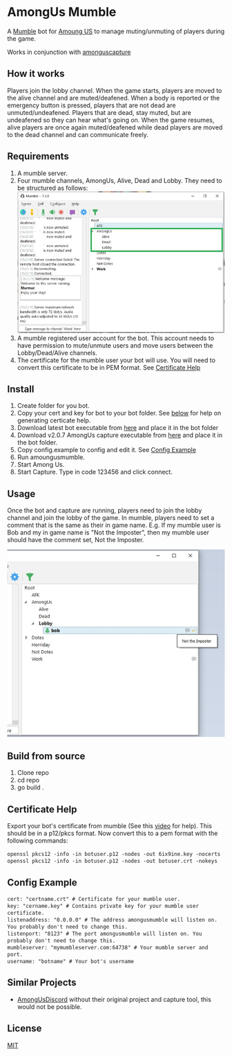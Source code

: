 # AmongUs Mumble

A [Mumble](https://www.mumble.info/) bot for [Amoung US](http://www.innersloth.com/gameAmongUs.php) to manage muting/unmuting of players during the game.

Works in conjunction with [amonguscapture](https://github.com/denverquane/amonguscapture)

## How it works
Players join the lobby channel. When the game starts, players are moved to the alive channel and are muted/deafened. When a body is reported or the emergency button is pressed, players that are not dead are unmuted/undeafened. Players that are dead, stay muted, but are undeafened so they can hear what's going on. When the game resumes, alive players are once again muted/deafened while dead players are moved to the dead channel and can communicate freely.


## Requirements

1. A mumble server.
2. Four mumble channels, AmongUs, Alive, Dead and Lobby. They need to be structured as follows:
![](images/MumbleChannels.jpg?raw=true)
3. A mumble registered user account for the bot. This account needs to have permission to mute/unmute users and move users between the Lobby/Dead/Alive channels.
4. The certificate for the mumble user your bot will use. You will need to convert this certificate to be in PEM format. See [Certificate Help](#certificate-help)


## Install

1. Create folder for you bot.
2. Copy your cert and key for bot to your bot folder. See [below](#certificate-help) for help on generating certicate help.
3. Download latest bot executable from [here](https://github.com/OperationalDev/amongusmumble/releases) and place it in the bot folder
4. Download v2.0.7 AmongUs capture executable from [here](https://github.com/denverquane/amonguscapture/releases) and place it in the bot folder.
5. Copy config.example to config and edit it. See [Config Example](#config-example)
5. Run amoungusmumble.
6. Start Among Us.
7. Start Capture. Type in code 123456 and click connect.

## Usage

Once the bot and capture are running, players need to join the lobby channel and join the lobby of the game. In mumble, players need to set a comment that is the same as their in game name. E.g. If my mumble user is Bob and my in game name is "Not the Imposter", then my mumble user should have the comment set, Not the Imposter.

![](images/MumbleComment.jpg?raw=true)


## Build from source

1. Clone repo
2. cd repo
3. go build .


## Certificate Help

Export your bot's certificate from mumble (See this [video](https://www.typefrag.com/mumble/tutorials/backup-or-import-certificate/) for help). This should be in a p12/pkcs format. Now convert this to a pem format with the following commands:
```
openssl pkcs12 -info -in botuser.p12 -nodes -out 6ix9ine.key -nocerts
openssl pkcs12 -info -in botuser.p12 -nodes -out botuser.crt -nokeys
```

## Config Example

```
cert: "certname.crt" # Certificate for your mumble user.
key: "cername.key" # Contains private key for your mumble user certificate.
listenaddress: "0.0.0.0" # The address amongusmumble will listen on. You probably don't need to change this.
listenport: "8123" # The port amongusmumble will listen on. You probably don't need to change this.
mumbleserver: "mymumbleserver.com:64738" # Your mumble server and port.
username: "botname" # Your bot's username
```

## Similar Projects
- [AmongUsDiscord](https://github.com/denverquane/amongusdiscord) without their original project and capture tool, this would not be possible.


## License

[MIT](https://choosealicense.com/licenses/mit/)
